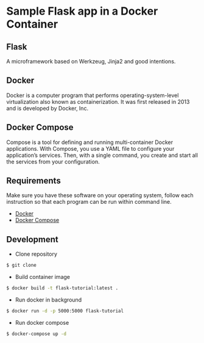 # Sample Flask app in a Docker Container
## Flask
A microframework based on Werkzeug, Jinja2 and good intentions.

## Docker
Docker is a computer program that performs operating-system-level virtualization also known as containerization. It was first released in 2013 and is developed by Docker, Inc.

## Docker Compose
Compose is a tool for defining and running multi-container Docker applications. With Compose, you use a YAML file to configure your application’s services. Then, with a single command, you create and start all the services from your configuration.

## Requirements
Make sure you have these software on your operating system, follow each instruction so that each program can be run within command line.
- [Docker](https://docs.docker.com/install/linux/docker-ce/ubuntu/)
- [Docker Compose](https://docs.docker.com/compose/install/) 

## Development
- Clone repository<br/>
```BASH
$ git clone 
```
- Build container image</br>
```BASH
$ docker build -t flask-tutorial:latest .
```
- Run docker  in background</br>
```BASH
$ docker run -d -p 5000:5000 flask-tutorial
``` 
- Run docker compose </br>
```BASH
$ docker-compose up -d
```

